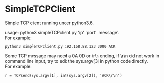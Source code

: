 # SimpleTCPClient
Simple TCP client running under python3.6. 
  
usage:  python3 simpleTCPclient.py 'ip' 'port' 'message'.   
For example:  
```
python3 simpleTCPclient.py 192.168.88.123 3000 ACK
```
  
  
Some TCP message may need a 0A 0D or \r\n ending, if \r\n did not work in command line input, try to edit the sys.argv[3] in python code directly.  
For example:
```
r = TCPsend(sys.argv[1], int(sys.argv[2]), 'ACK\r\n')
```
